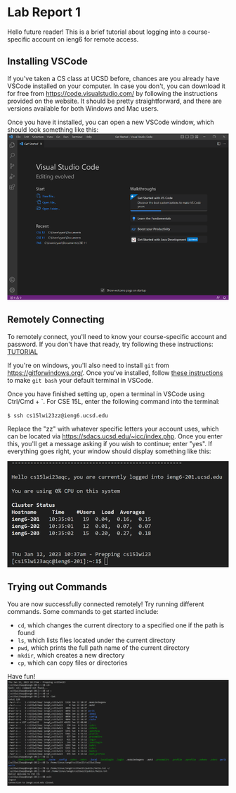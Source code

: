 # Lab Report 1

Hello future reader! This is a brief tutorial about logging into a course-specific account on ieng6 for remote access.

## Installing VSCode
If you've taken a CS class at UCSD before, chances are you already have VSCode installed on your computer.
In case you don't, you can download it for free from https://code.visualstudio.com/ by following
the instructions provided on the website. It should be pretty straightforward, and there are versions available
for both Windows and Mac users.

Once you have it installed, you can open a new VSCode window, which should look something like this:
![Image](https://github.com/ryanliulwy/cse15l-lab-reports/blob/main/screenshots/vscode.png?raw=true)

## Remotely Connecting
To remotely connect, you'll need to know your course-specific account and password.
If you don't have that ready, try following these instructions: [TUTORIAL](https://docs.google.com/document/d/1hs7CyQeh-MdUfM9uv99i8tqfneos6Y8bDU0uhn1wqho/edit)

If you're on windows, you'll also need to install `git` from https://gitforwindows.org/. Once you've installed, follow
[these instructions](https://stackoverflow.com/questions/42606837/how-do-i-use-bash-on-windows-from-the-visual-studio-code-integrated-terminal/50527994#50527994)
to make `git bash` your default terminal in VSCode.

Once you have finished setting up, open a terminal in VSCode using Ctrl/Cmd + `. For CSE 15L, enter the following command into the terminal:

`$ ssh cs15lwi23zz@ieng6.ucsd.edu`

Replace the "zz" with whatever specific letters your account uses, which can be located via https://sdacs.ucsd.edu/~icc/index.php. Once you enter this,
you'll get a message asking if you wish to continue; enter "yes". If everything goes right, your window should display something like this:

![Image](https://github.com/ryanliulwy/cse15l-lab-reports/blob/main/screenshots/remote_connection.png?raw=true)

## Trying out Commands
You are now successfully connected remotely! Try running different commands. Some commands to get started include:
* `cd`, which changes the current directory to a specified one if the path is found
* `ls`, which lists files located under the current directory
* `pwd`, which prints the full path name of the current directory
* `mkdir`, which creates a new directory
* `cp`, which can copy files or directories

Have fun!
![Image](https://github.com/ryanliulwy/cse15l-lab-reports/blob/main/screenshots/image.png?raw=true)
